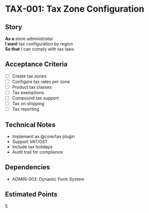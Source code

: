 # TAX-001: Tax Zone Configuration

## Story
**As a** store administrator  
**I want** tax configuration by region  
**So that** I can comply with tax laws

## Acceptance Criteria
- [ ] Create tax zones
- [ ] Configure tax rates per zone
- [ ] Product tax classes
- [ ] Tax exemptions
- [ ] Compound tax support
- [ ] Tax on shipping
- [ ] Tax reporting

## Technical Notes
- Implement as @core/tax plugin
- Support VAT/GST
- Include tax holidays
- Audit trail for compliance

## Dependencies
- ADMIN-003: Dynamic Form System

## Estimated Points
5
